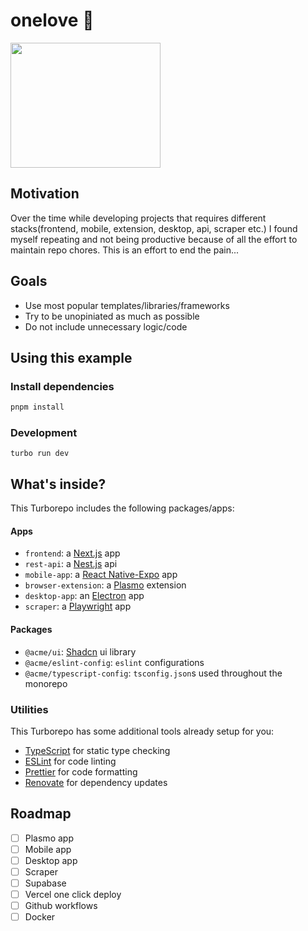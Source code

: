 # onelove 🫶

<img src="https://media.giphy.com/media/YlYzh2nwfndCxSiuXq/giphy.gif" width="240" height="200"/>

## Motivation

Over the time while developing projects that requires different stacks(frontend, mobile, extension, desktop, api, scraper etc.) I found myself repeating and not being productive because of all the effort to maintain repo chores. This is an effort to end the pain...

## Goals

- Use most popular templates/libraries/frameworks
- Try to be unopiniated as much as possible
- Do not include unnecessary logic/code

## Using this example

### Install dependencies

```sh
pnpm install
```

### Development

```
turbo run dev
```

## What's inside?

This Turborepo includes the following packages/apps:

#### Apps

- `frontend`: a [Next.js](https://nextjs.org/) app
- `rest-api`: a [Nest.js](https://nestjs.com/) api
- `mobile-app`: a [React Native-Expo](https://expo.dev/) app
- `browser-extension`: a [Plasmo](https://www.plasmo.com/) extension
- `desktop-app`: an [Electron](http://electron.atom.io/) app
- `scraper`: a [Playwright](https://playwright.dev/) app

#### Packages

- `@acme/ui`: [Shadcn](https://ui.shadcn.com/) ui library
- `@acme/eslint-config`: `eslint` configurations
- `@acme/typescript-config`: `tsconfig.json`s used throughout the monorepo

### Utilities

This Turborepo has some additional tools already setup for you:

- [TypeScript](https://www.typescriptlang.org/) for static type checking
- [ESLint](https://eslint.org/) for code linting
- [Prettier](https://prettier.io) for code formatting
- [Renovate](https://docs.renovatebot.com) for dependency updates

## Roadmap

- [ ] Plasmo app
- [ ] Mobile app
- [ ] Desktop app
- [ ] Scraper
- [ ] Supabase
- [ ] Vercel one click deploy
- [ ] Github workflows
- [ ] Docker
